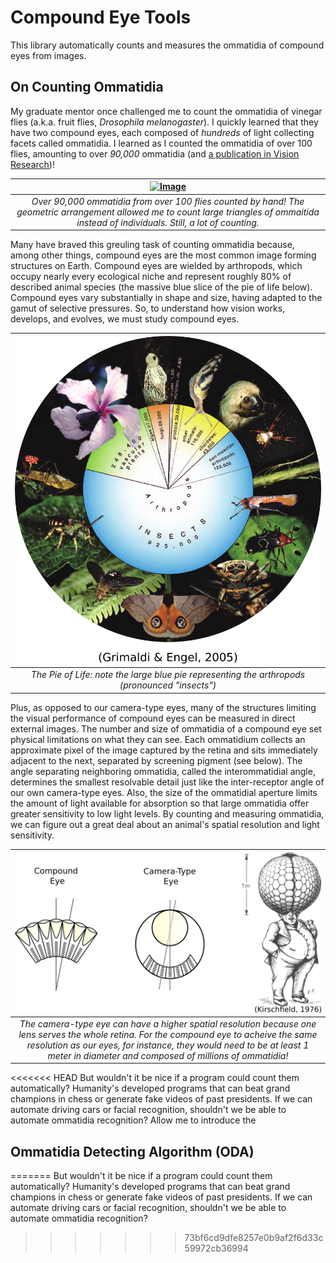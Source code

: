 # Compound Eye Tools

This library automatically counts and measures the ommatidia of compound eyes from images.

## On Counting Ommatidia

My graduate mentor once challenged me to count the ommatidia of vinegar flies (a.k.a. fruit flies, _Drosophila melanogaster_). I quickly learned that they have two compound eyes, each composed of _hundreds_ of light collecting facets called ommatidia. I learned as I counted the ommatidia of over 100 flies, amounting to over _90,000_ ommatidia (and [a publication in Vision Research](https://www.sciencedirect.com/science/article/pii/S0042698918300919))!

|[![Image](figs/count_demo.png)](figs/count_demo.png)|
|:--:|
|*Over 90,000 ommatidia from over 100 flies counted by hand! The geometric arrangement allowed me to count large triangles of ommaitida instead of individuals. Still, a lot of counting.*|

Many have braved this greuling task of counting ommatidia because, among other things, compound eyes are the most common image forming structures on Earth. Compound eyes are wielded by arthropods, which occupy nearly every ecological niche and represent roughly 80% of described animal species (the massive blue slice of the pie of life below). Compound eyes vary substantially in shape and size, having adapted to the gamut of selective pressures. So, to understand how vision works, develops, and evolves, we must study compound eyes. 

|![Image](figs/biodiversity.png)|
|:--:|
|*The Pie of Life: note the large blue pie representing the arthropods (pronounced "insects")*|

Plus, as opposed to our camera-type eyes, many of the structures limiting the visual performance of compound eyes can be measured in direct external images. The number and size of ommatidia of a compound eye set physical limitations on what they can see. Each ommatidium collects an approximate pixel of the image captured by the retina and sits immediately adjacent to the next, separated by screening pigment (see below). The angle separating neighboring ommatidia, called the interommatidial angle, determines the smallest resolvable detail just like the inter-receptor angle of our own camera-type eyes. Also, the size of the ommatidial aperture limits the amount of light available for absorption so that large ommatidia offer greater sensitivity to low light levels. By counting and measuring ommatidia, we can figure out a great deal about an animal's spatial resolution and light sensitivity. 

|![Image](figs/resolution.png)|
|:--:|
|*The camera-type eye can have a higher spatial resolution because one lens serves the whole retina. For the compound eye to acheive the same resolution as our eyes, for instance, they would need to be at least 1 meter in diameter and composed of millions of ommatidia!*|

<<<<<<< HEAD
But wouldn't it be nice if a program could count them automatically? Humanity's developed programs that can beat grand champions in chess or generate fake videos of past presidents. If we can automate driving cars or facial recognition, shouldn't we be able to automate ommatidia recognition? Allow me to introduce the

## Ommatidia Detecting Algorithm (ODA) 
=======
But wouldn't it be nice if a program could count them automatically? Humanity's developed programs that can beat grand champions in chess or generate fake videos of past presidents. If we can automate driving cars or facial recognition, shouldn't we be able to automate ommatidia recognition?
>>>>>>> 73bf6cd9dfe8257e0b9af2f6d33c59972cb36994
